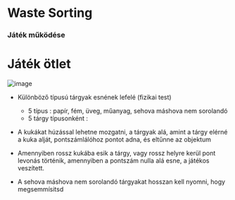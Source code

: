 # Waste Sorting

### Játék működése


# Játék ötlet
![image](https://github.com/csakennijottunk/waste_sorting/assets/71323999/f724dc10-9dac-454d-a47a-0a6bc6cee0f4)
- Különböző típusú tárgyak esnének lefelé (fizikai test)
  - 5 típus : papír, fém, üveg, műanyag, sehova máshova nem sorolandó
  - 5 tárgy típusonként :
 
- A kukákat húzással lehetne mozgatni, a tárgyak alá, amint a tárgy elérné a kuka alját, pontszámlálóhoz pontot adna, és eltűnne az objektum
- Amennyiben rossz kukába esik a tárgy, vagy rossz helyre kerül pont levonás történik, amennyiben a pontszám nulla alá esne, a játékos veszített.
- A sehova máshova nem sorolandó tárgyakat hosszan kell nyomni, hogy megsemmísitsd
  

